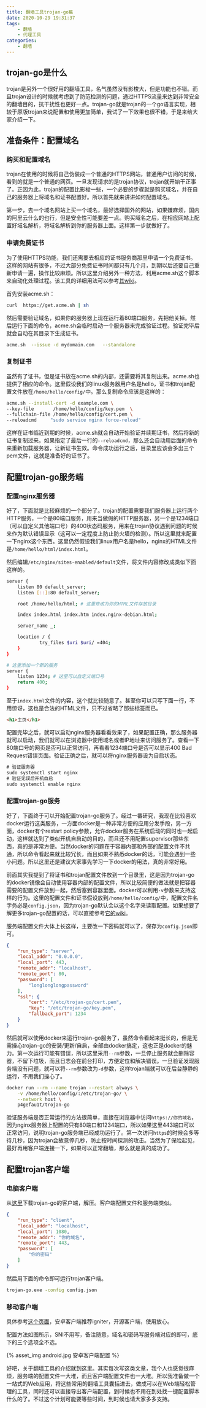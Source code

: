 ```yaml
---
title: 翻墙工具trojan-go篇
date: 2020-10-29 19:31:37
tags:
    - 翻墙
    - 代理工具
categories:
    - 翻墙
---
```


## trojan-go是什么

trojan是另外一个很好用的翻墙工具，名气虽然没有影梭大，但是功能也不错。而且trojan设计的时候就考虑到了防范检测的问题，通过HTTPS流量来达到非常安全的翻墙目的，抗干扰性也更好一点。trojan-go就是trojan的一个go语言实现，相较于原版trojan来说配置和使用更加简单，我试了一下效果也很不错，于是来给大家介绍一下。

## 准备条件：配置域名

### 购买和配置域名

trojan在使用的时候将自己伪装成一个普通的HTTPS网站，普通用户访问的时候，看到的就是一个普通的网页。一旦发现请求的是trojan协议，trojan就开始干正事了。正因为此，trojan的配置比影梭一些，一个必要的步骤就是购买域名，并在自己的服务器上将域名和证书配置好。所以首先就来讲讲如何配置域名。

第一步，去一个域名网站上买一个域名，最好选择国外的网站，如果嫌麻烦，国内的阿里云什么的也行，但是安全性可能要差一点。购买域名之后，在相应网站上配置好域名解析，将域名解析到你的服务器上面。这样第一步就做好了。

### 申请免费证书

为了使用HTTPS功能，我们还需要去相应的证书服务商那里申请一个免费证书。这样的网站有很多，不过大部分免费证书时间都只有几个月，到期以后还要自己重新申请一遍，操作比较麻烦。所以这里介绍另外一种方法，利用acme.sh这个脚本来自动化处理过程。该工具的详细用法可以参考[其wiki](https://github.com/acmesh-official/acme.sh/wiki/%E8%AF%B4%E6%98%8E)。

首先安装acme.sh：

```sh
curl  https://get.acme.sh | sh
```

然后需要验证域名，如果你的服务器上现在运行着80端口服务，先把他关掉。然后运行下面的命令，acme.sh会临时启动一个服务器来完成验证过程。验证完毕后就会自动在其目录下生成证书。

```sh
acme.sh  --issue -d mydomain.com   --standalone
```

### 复制证书

虽然有了证书，但是证书放在acme.sh的内部，还需要将其复制出来。acme.sh也提供了相应的命令。这里假设我们的linux服务器用户名是hello，证书和trojan配置文件放在`/home/hello/config/`中。那么复制命令应该是这样的：

```sh
acme.sh --install-cert -d example.com \
--key-file       /home/hello/config/key.pem  \
--fullchain-file /home/hello/config/cert.pem \
--reloadcmd     "sudo service nginx force-reload"
```

这样在证书临近到期的时候，acme.sh就会自动开始验证并续期证书，然后将新的证书复制过来。如果指定了最后一行的`--reloadcmd`，那么还会自动用后面的命令来重新加载服务器，让新证书生效。命令成功运行之后，目录里应该会多出三个pem文件，这就是准备好的证书了。

## 配置trojan-go服务端

### 配置nginx服务器

好了，下面就是比较麻烦的一个部分了。trojan的配置需要我们服务器上运行两个HTTP服务，一个是80端口服务，用来当做假的HTTP服务器，另一个是1234端口（可以自定义其他端口号）的400状态码服务，用来在trojan协议遇到问题的时候来作为默认错误显示（这可以一定程度上防止防火墙的检测）。所以这里就来配置一下nginx这个东西。这里仍然假设我们linux用户名是hello，nginx的HTML文件是`/home/hello/html/index.html`。

然后编辑`/etc/nginx/sites-enabled/default`文件，将文件内容修改成类似下面这样的。

```sh
server {
    listen 80 default_server;
    listen [::]:80 default_server;

    root /home/hello/html; # 这里修改为你的HTML文件存放目录

    index index.html index.htm index.nginx-debian.html;

    server_name _;

    location / {
            try_files $uri $uri/ =404;
    }
}

# 这里添加一个新的服务
server {
    listen 1234; # 这里可以自定义端口号
    return 400;
}
```

至于`index.html`文件的内容，这个就比较随意了。甚至你可以只写下面一行，不用惊讶，这也是合法的HTML文件，只不过省略了那些标签而已。

```html
<h1>主页</h1>
```

配置完毕之后，就可以启动nginx服务器看看效果了，如果配置正确，那么服务器就可以启动，我们就可以在浏览器中使用域名或者IP地址来访问服务了。查看一下80端口号的网页是否可以正常访问，再看看1234端口号是否可以显示400 Bad Request错误页面。验证正确之后，就可以将nginx服务器设为自启状态。

```cmd
# 验证服务器
sudo systemctl start nginx
# 验证无误后开机自启
sudo systemctl enable nginx
```

### 配置trojan-go服务

好了，下面终于可以开始配置trojan-go服务了。经过一番研究，我现在比较喜欢docker运行这类服务，一方面docker是一种非常方便的应用分发手段，另一方面，docker有个restart policy参数，允许docker服务在系统启动的同时也一起启动，这样就达到了类似开机自启动的目的，而且还不用配置supervisor那些东西，真的是非常方便。当然docker的问题在于容器内部和外部的配置文件不共通，所以命令看起来就比较冗长，而且如果不熟悉docker的话，可能会遇到一些小问题。所以这里还是建议大家事先学习一下docker的用法，真的非常好用。

前面其实我提到了将证书和trojan配置文件放到一个目录里，这是因为trojan-go的docker镜像会自动使用容器内部的配置文件，所以比较简便的做法就是把容器需要的配置文件放到一起，然后塞到容器里面。docker可以利用`-v`参数来支持这样的行为。这里的配置文件和证书假设放到`/home/hello/config/`中，配置文件名字务必是`config.json`，因为trojan-go默认会以这个名字来读取配置。如果想要了解更多trojan-go配置的话，可以直接参考[它的wiki](https://p4gefau1t.github.io/trojan-go/basic/config/)。

服务端配置文件大体上长这样，主要改一下密码就可以了，保存为`config.json`即可。

```json
{
    "run_type": "server",
    "local_addr": "0.0.0.0",
    "local_port": 443,
    "remote_addr": "localhost",
    "remote_port": 80,
    "password": [
        "longlonglongpassword"
    ],
    "ssl": {
        "cert": "/etc/trojan-go/cert.pem",
        "key": "/etc/trojan-go/key.pem",
        "fallback_port": 1234
    }
}
```

然后就可以使用docker来运行trojan-go服务了，虽然命令看起来挺长的，但是无需操心trojan-go的安装/更新/自启，全部由docker搞定，这也正是docker的魅力。第一次运行可能有错误，所以这里采用`--rm`参数，一旦停止服务就会删除容器，不留下垃圾，而且日志会在前台打印，方便定位和解决错误。一旦验证发现服务端没有问题，就可以将`--rm`参数改为`-d`参数，这样trojan端就可以在后台静静的运行，不用我们操心了。

```sh
docker run --rm --name trojan --restart always \
    -v /home/hello/config/:/etc/trojan-go/ \
    --network host \
    p4gefau1t/trojan-go
```

验证服务端是否正常运行的方法很简单，直接在浏览器中访问`https://你的域名`，因为nginx服务器上配置的只有80端口和1234端口，所以如果这里443端口可以正常访问，说明trojan-go服务端已经成功运行了。第一次访问`https`的时候会多等待几秒，因为trojan会故意停几秒，防止按时间探测的攻击。当然为了保险起见，最好再用客户端连接一下，如果可以正常翻墙，那么就是真的成功了。

## 配置trojan客户端

### 电脑客户端

从[这里](https://github.com/p4gefau1t/trojan-go/releases)下载trojan-go的客户端，解压。客户端配置文件和服务端类似。

```json
{
    "run_type": "client",
    "local_addr": "localhost",
    "local_port": 1080,
    "remote_addr": "你的域名",
    "remote_port": 443,
    "password": [
        "你的密码"
    ]
}
```

然后用下面的命令即可运行trojan客户端。

```sh
trojan-go.exe -config config.json
```

### 移动客户端

具体参考[这个页面](https://github.com/trojan-gfw/trojan/wiki/Mobile-Platforms)，安卓客户端推荐igniter，开源客户端，使用放心。

配置方法如图所示，SNI不用写，备注随意，域名和密码写服务端对应的即可，底下的三个选项全不选。

{% asset_img android.jpg 安卓客户端配置 %}

好吧，关于翻墙工具的介绍就到这里。其实每次写这类文章，我个人也感觉很麻烦，服务端的配置文件一大堆，而且客户端配置文件也一大堆。所以我准备做一个一站式的Web应用，将这些常用的翻墙工具囊括进去，做成可以在Web端轻松管理的工具，同时还可以直接导出客户端配置，到时候也不用在到处找一键配置脚本什么的了。不过这个计划可能要等些时间，到时候也请大家多多支持。
